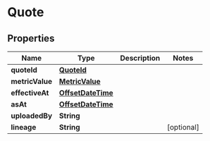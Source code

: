 

# Quote

## Properties

Name | Type | Description | Notes
------------ | ------------- | ------------- | -------------
**quoteId** | [**QuoteId**](QuoteId.md) |  | 
**metricValue** | [**MetricValue**](MetricValue.md) |  | 
**effectiveAt** | [**OffsetDateTime**](OffsetDateTime.md) |  | 
**asAt** | [**OffsetDateTime**](OffsetDateTime.md) |  | 
**uploadedBy** | **String** |  | 
**lineage** | **String** |  |  [optional]




